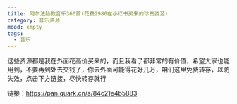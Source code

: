 ```yaml
---
title: 阿尔法胎教音乐360首(花费2980在小红书买来的珍贵资源)
category: 音乐资源
mood: empty
tags:
  - 音乐
---
```











这些资源都是我在外面花高价买来的，而且我看了都非常的有价值，希望大家也能用到，不要再到处去交钱了，你去外面可能得花好几万，咱们这里免费转存，以防失效，点击下方链接，尽快转存就行




链接：https://pan.quark.cn/s/84c21e4b5883














